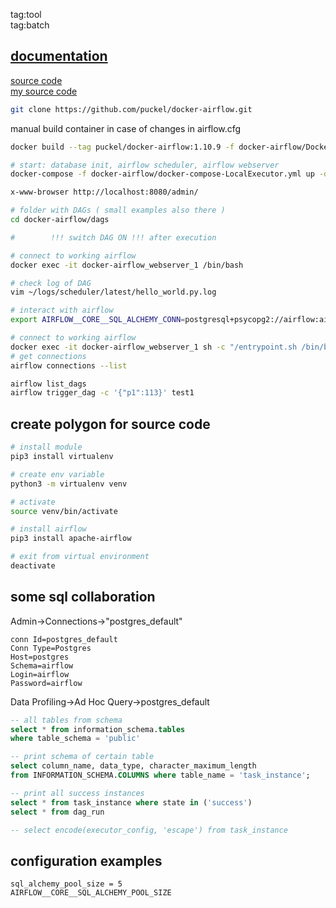 tag:tool  
tag:batch  

## [documentation](https://airflow.readthedocs.io/en/latest/index.html)  

[source code](https://github.com/puckel/docker-airflow)  
[my source code ](https://github.com/cherkavi/python-utilities/tree/master/airflow)  

```sh
git clone https://github.com/puckel/docker-airflow.git
```
manual build container in case of changes in airflow.cfg
```sh
docker build --tag puckel/docker-airflow:1.10.9 -f docker-airflow/Dockerfile
```

```sh
# start: database init, airflow scheduler, airflow webserver
docker-compose -f docker-airflow/docker-compose-LocalExecutor.yml up -d
```

```sh
x-www-browser http://localhost:8080/admin/
```

```sh
# folder with DAGs ( small examples also there )
cd docker-airflow/dags

#        !!! switch DAG ON !!! after execution 
```

```sh
# connect to working airflow
docker exec -it docker-airflow_webserver_1 /bin/bash

# check log of DAG
vim ~/logs/scheduler/latest/hello_world.py.log

# interact with airflow
export AIRFLOW__CORE__SQL_ALCHEMY_CONN=postgresql+psycopg2://airflow:airflow@postgres:5432/airflow
```

```sh
# connect to working airflow
docker exec -it docker-airflow_webserver_1 sh -c "/entrypoint.sh /bin/bash"
# get connections
airflow connections --list
```

```sh
airflow list_dags
airflow trigger_dag -c '{"p1":113}' test1
```

## create polygon for source code
```sh
# install module
pip3 install virtualenv

# create env variable
python3 -m virtualenv venv

# activate
source venv/bin/activate

# install airflow 
pip3 install apache-airflow

# exit from virtual environment
deactivate
```

## some sql collaboration 
Admin->Connections->"postgres_default"
```properties
conn Id=postgres_default
Conn Type=Postgres
Host=postgres
Schema=airflow
Login=airflow
Password=airflow
```
Data Profiling->Ad Hoc Query->postgres_default


```sql
-- all tables from schema
select * from information_schema.tables
where table_schema = 'public'

-- print schema of certain table
select column_name, data_type, character_maximum_length
from INFORMATION_SCHEMA.COLUMNS where table_name = 'task_instance';

-- print all success instances
select * from task_instance where state in ('success')
select * from dag_run

-- select encode(executor_config, 'escape') from task_instance
```


## configuration examples
```
sql_alchemy_pool_size = 5
AIRFLOW__CORE__SQL_ALCHEMY_POOL_SIZE
```
